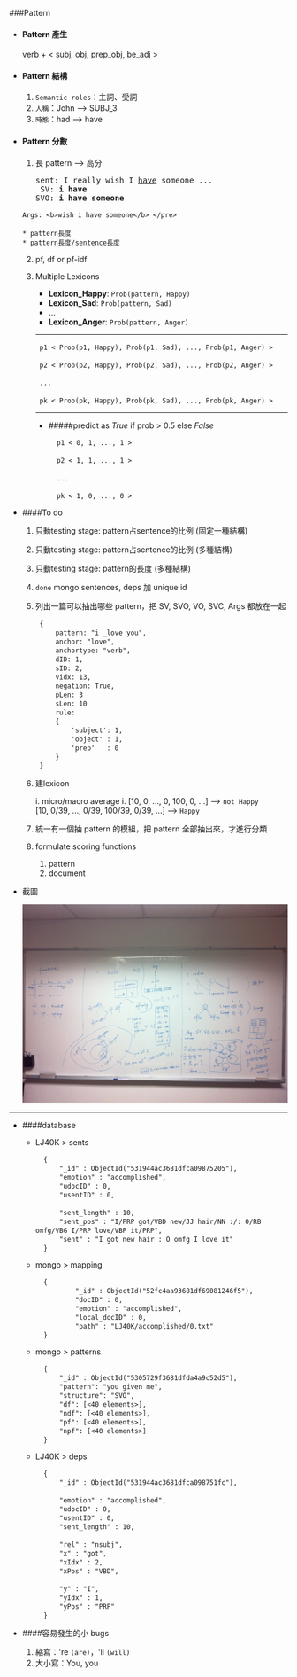###Pattern

* #### Pattern 產生

	verb + \< subj, obj, prep_obj, be_adj \>
		

* #### Pattern 結構
	
	1. `Semantic roles`：主詞、受詞
	2. `人稱`：John --> SUBJ_3
	3. `時態`：had --> have

	
* #### Pattern 分數

	1. 長 pattern --> 高分

		<pre>sent: I really wish I <u>have</u> someone ...
	    SV: <b>i have</b>
	   SVO: <b>i have someone</b>
	  Args: <b>wish i have someone</b> </pre>
	  
	  * pattern長度
	  * pattern長度/sentence長度
		

	2. pf, df or pf-idf
 
	3. Multiple Lexicons
	
		* <b>Lexicon_Happy</b>: `Prob(pattern, Happy)`
		* <b>Lexicon_Sad</b>: `Prob(pattern, Sad)`
		* ...
		* <b>Lexicon_Anger</b>: `Prob(pattern, Anger)`
	
	
		---
		
			p1 < Prob(p1, Happy), Prob(p1, Sad), ..., Prob(p1, Anger) >
			
			p2 < Prob(p2, Happy), Prob(p2, Sad), ..., Prob(p2, Anger) >
			
			...
			
			pk < Prob(pk, Happy), Prob(pk, Sad), ..., Prob(pk, Anger) >
		
		
		---
		
		* #####predict as _True_ if prob > 0.5 else _False_
		
				p1 < 0, 1, ..., 1 >
	
				p2 < 1, 1, ..., 1 >		
	
				...

				pk < 1, 0, ..., 0 >	

* ####To do

	1. 只動testing stage: pattern占sentence的比例 (固定一種結構)
	
	3. 只動testing stage: pattern占sentence的比例 (多種結構)

	2. 只動testing stage: pattern的長度 (多種結構) 

	1. `done` mongo sentences, deps 加 unique id
	
	1. 列出一篇可以抽出哪些 pattern，把 SV, SVO, VO, SVC, Args 都放在一起

			{
				pattern: "i _love you",
				anchor: "love",
				anchortype: "verb",
				dID: 1,
				sID: 2,
				vidx: 13,
				negation: True,
				pLen: 3
				sLen: 10
				rule: 
				{
					'subject': 1,
					'object' : 1,
					'prep'   : 0
				}
			}
	
	1. 建lexicon
	
		i. micro/macro average
		i. [10, 0, ..., 0, 100, 0, ...] -->  `not Happy` 	
			[10, 0/39, ..., 0/39, 100/39, 0/39, ...] --> `Happy` 

	2. 統一有一個抽 pattern 的模組，把 pattern 全部抽出來，才進行分類
	
	1. formulate scoring functions 
	
		1. pattern
		2. document

* 截圖

	![image](img/discuss.jpg) 

---

* ####database

	* LJ40K > sents
	
			{
				"_id" : ObjectId("531944ac3681dfca09875205"),
				"emotion" : "accomplished",
				"udocID" : 0,
				"usentID" : 0,
				
				"sent_length" : 10,
				"sent_pos" : "I/PRP got/VBD new/JJ hair/NN :/: O/RB omfg/VBG I/PRP love/VBP it/PRP",
				"sent" : "I got new hair : O omfg I love it"
			}		
	
	
	* mongo > mapping
	
			{
			        "_id" : ObjectId("52fc4aa93681df69081246f5"),
			        "docID" : 0,
			        "emotion" : "accomplished",
			        "local_docID" : 0,
			        "path" : "LJ40K/accomplished/0.txt"
			}
	
	* mongo > patterns
	
			{
				"_id" : ObjectId("5305729f3681dfda4a9c52d5"),
				"pattern": "you given me",
				"structure": "SVO",
				"df": [<40 elements>],
				"ndf": [<40 elements>],
				"pf": [<40 elements>],
				"npf": [<40 elements>]		
			}

	* LJ40K > deps

			{
				"_id" : ObjectId("531944ac3681dfca098751fc"),
				
				"emotion" : "accomplished",
				"udocID" : 0,
				"usentID" : 0,
				"sent_length" : 10,
					
				"rel" : "nsubj",
				"x" : "got",				
				"xIdx" : 2,
				"xPos" : "VBD",
				
				"y" : "I",				
				"yIdx" : 1,				
				"yPos" : "PRP"
			}

* ####容易發生的小 bugs
	

	1. 縮寫：'re `(are)`，'ll `(will)`
	2. 大小寫：You, you


